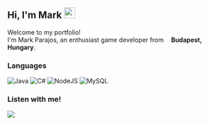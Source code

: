 ## Hi, I'm Mark <img src="https://media.giphy.com/media/hvRJCLFzcasrR4ia7z/giphy.gif" width="25px">

Welcome to my portfolio! </br>
I'm Mark Parajos, an enthusiast game developer from <img src="https://images.emojiterra.com/twitter/512px/1f1ed-1f1fa.png" width="13"/>**Budapest, Hungary**.

### Languages
<p>
  <img alt = "Java" src = "https://img.shields.io/badge/Java-ED8B00?style=for-the-badge&logo=java&logoColor=white">
  <img alt = "C#" src = "https://img.shields.io/badge/C%23-239120?style=for-the-badge&logo=c-sharp&logoColor=white">
  <img alt = "NodeJS" src = "https://img.shields.io/badge/Node.js-43853D?style=for-the-badge&logo=node.js&logoColor=white">
  <img alt = "MySQL" src = "https://img.shields.io/badge/MySQL-00000F?style=for-the-badge&logo=mysql&logoColor=white">
</p>

### Listen with me!
<a href = "https://spotify-github-profile.vercel.app/api/view?uid=parajos.mark&redirect=true"><img src = "https://spotify-github-profile.vercel.app/api/view?uid=parajos.mark&cover_image=true&theme=natemoo-re&bar_color=53b14f&bar_color_cover=true"></a>

